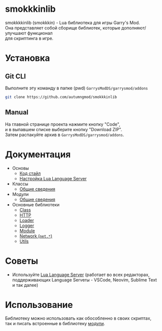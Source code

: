 # smokkkinlib
smokkkkinlib (smokkkin) - Lua библиотека для игры Garry's Mod.\
Она представляет собой сборище библиотек, которые дополняют/улучшают функционал\
для скриптинга в игре.

# Установка
## Git CLI
Выполните эту команду в папке (pwd) ``GarrysModDS/garrysmod/addons``

```bash
git clone https://github.com/autumngmod/smokkkinlib
```
## Manual
На главной странице проекта нажмите кнопку "Code",\
и в выпавшем списке выберите кнопку "Download ZIP".\
Затем распакуйте архив в ``GarrysModDS/garrysmod/addons``.

# Документация
* Основы
  * [Код стайл](/documentation/basics/code-style.md)
  * [Настройка Lua Language Server](/documentation/basics/lua-ls.md)
* Классы
  * [Общие сведения](/documentation/classes/README.md)
* Модули
  * [Общие сведения](/documentation/classes/README.md)
* Основные библиотеки
  * [Class](/documentation/classes/README.md)
  * [HTTP](/documentation/libraries/http.md)
  * [Loader](/documentation/libraries/loader.md)
  * [Logger](/documentation/libraries/logger.md)
  * [Module](/documentation/modules/README.md)
  * [Network (``net.*``)](/documentation/libraries/network.md)
  * [Utils](/documentation/libraries/utils.md)

# Советы
* Используйте [Lua Language Server]() (работает во всех редакторах, поддерживающих Language Serverы - VSCode, Neovim, Sublime Text и так далее)

# Использование
Библиотеку можно использовать как обособленно в своих скриптах,\
так и писать встроенные в библиотеку [модули](/documentation/modules/README.md).